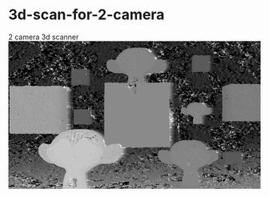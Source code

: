 # 3d-scan-for-2-camera
2 camera 3d scanner<br/>
![result](https://github.com/omer0909/3d-scan-for-2-camera/blob/main/result.png)
